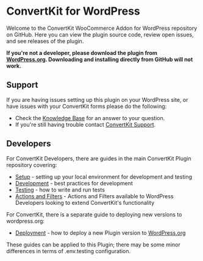 # ConvertKit for WordPress

Welcome to the ConvertKit WooCommerce Addon for WordPress repository on GitHub. Here you can view the plugin source code, review open issues, and see releases of the plugin.

**If you're not a developer, please download the plugin from [WordPress.org](https://wordpress.org/plugins/convertkit-woocommerce/). Downloading and installing directly from GitHub will not work.**

## Support

If you are having issues setting up this plugin on your WordPress site, or have issues with your ConvertKit forms please do the following:

* Check the [Knowledge Base](https://help.convertkit.com/) for an answer to your question.
* If you're still having trouble contact [ConvertKit Support](https://convertkit.com/support/).

## Developers

For ConvertKit Developers, there are guides in the main ConvertKit Plugin repository covering:
- [Setup](https://github.com/ConvertKit/convertkit-wordpress/SETUP.md) - setting up your local environment for development and testing
- [Development](https://github.com/ConvertKit/convertkit-wordpress/DEVELOPMENT.md) - best practices for development
- [Testing](https://github.com/ConvertKit/convertkit-wordpress/TESTING.md) - how to write and run tests
- [Actions and Filters](ACTIONS-FILTERS.md) - Actions and Filters available to WordPress Developers looking to extend ConvertKit's functionality

For ConvertKit, there is a separate guide to deploying new versions to wordpress.org:
- [Deployment](https://github.com/ConvertKit/convertkit-wordpress/DEPLOYMENT.md) - how to deploy a new Plugin version to [WordPress.org](https://wordpress.org/plugins/convertkit-for-woocommerce/)

These guides can be applied to this Plugin; there may be some minor differences in terms of .env.testing configuration.